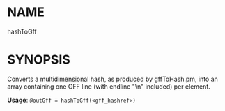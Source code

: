 # NAME

hashToGff

# SYNOPSIS

Converts a multidimensional hash, as produced by gffToHash.pm, into an array containing one GFF line (with endline "\\n" included) per element.

**Usage**: `@outGff = hashToGff(<gff_hashref>)`
